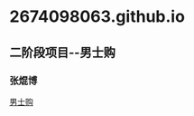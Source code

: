 # 2674098063.github.io
## 二阶段项目--男士购
### 张焜博
<a href="https://2674098063.github.io/html5-1909-2阶段/dist/01index.html">男士购</a>
